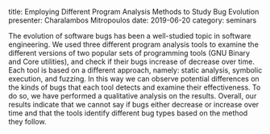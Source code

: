 title: Employing Different Program Analysis Methods to Study Bug Evolution
presenter: Charalambos Mitropoulos
date: 2019-06-20
category: seminars

The evolution of software bugs has been a well-studied topic in software engineering.
We used three different program analysis tools to examine the different versions of two popular
sets of programming tools (GNU Binary and Core utilities), 
and check if their bugs  increase of decrease over time.
Each tool is based on a different approach,
namely: static analysis, symbolic execution, and fuzzing.
In this way we can observe potential differences on
the kinds of bugs that each tool detects
and examine their effectiveness.
To do so, we have performed a qualitative analysis on the results.
Overall, our results indicate that we cannot say
if bugs either decrease or increase over time
and that the tools identify different bug types
based on the method they follow.
